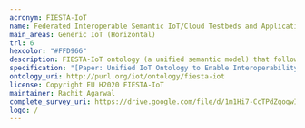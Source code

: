```yaml
--- 
acronym: FIESTA-IoT
name: Federated Interoperable Semantic IoT/Cloud Testbeds and Applications
main_areas: Generic IoT (Horizontal)
trl: 6
hexcolor: "#FFD966"
description: FIESTA-IoT ontology (a unified semantic model) that follows best practices. FIESTA-IoT Ontology is a merge of concepts from various ontologies such as IoT-lite, M3-lite Taxonomy, SSN, Time and DUL.
specification: "[Paper: Unified IoT Ontology to Enable Interoperability and Federation of Testbeds (Agarwal et al. WF-IoT 2016)](https://ieeexplore.ieee.org/abstract/document/7845470/), [Paper: GDPR-inspired IoT Ontology enabling Semantic Interoperability, Federation of Deployments and Privacy-Preserving Applications](https://arxiv.org/pdf/2012.10314.pdf)"
ontology_uri: http://purl.org/iot/ontology/fiesta-iot
license: Copyright EU H2020 FIESTA-IoT
maintainer: Rachit Agarwal
complete_survey_uri: https://drive.google.com/file/d/1m1Hi7-CcTPdZqoqwITuMrF-cVUQXF3qN/view
logo: /
---
```


